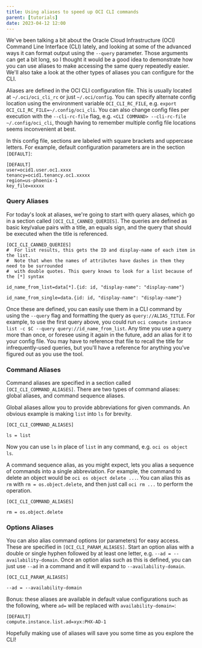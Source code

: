 ```yaml
---
title: Using aliases to speed up OCI CLI commands
parent: [tutorials]
date: 2023-04-12 12:00
---
```

We've been talking a bit about the Oracle Cloud Infrastructure (OCI) Command Line Interface (CLI) lately, and looking at some of the advanced ways it can format output using the `--query` parameter. Those arguments can get a bit long, so I thought it would be a good idea to demonstrate how you can use aliases to make accessing the same query repeatedly easier. We'll also take a look at the other types of aliases you can configure for the CLI.

Aliases are defined in the OCI CLI configuration file. This is usually located at `~/.oci/oci_cli_rc` or just `~/.oci/config`. You can specify alternate config location using the environment variable `OCI_CLI_RC_FILE`, e.g. `export OCI_CLI_RC_FILE=~/.config/oci_cli`. You can also change config files per execution with the `--cli-rc-file` flag, e.g. `<CLI COMMAND> --cli-rc-file ~/.config/oci_cli`, though having to remember multiple config file locations seems inconvenient at best.

In this config file, sections are labeled with square brackets and uppercase letters. For example, default configuration parameters are in the section `[DEFAULT]`:

```
[DEFAULT]
user=ocid1.user.oc1.xxxx
tenancy=ocid1.tenancy.oc1.xxxxx
region=us-phoenix-1
key_file=xxxxx
```

### Query Aliases

For today's look at aliases, we're going to start with query aliases, which go in a section called `[OCI_CLI_CANNED_QUERIES]`. The queries are defined as basic key/value pairs with a title, an equals sign, and the query that should be executed when the title is referenced.

```
[OCI_CLI_CANNED_QUERIES]
#  For list results, this gets the ID and display-name of each item in the list. 
#  Note that when the names of attributes have dashes in them they need to be surrounded 
#  with double quotes. This query knows to look for a list because of the [*] syntax 
	
id_name_from_list=data[*].{id: id, "display-name": "display-name"}
	 
id_name_from_single=data.{id: id, "display-name": "display-name"}
```

Once these are defined, you can easily use them in a CLI command by using the `--query` flag and formatting the query as `query://ALIAS_TITLE`. For example, to use the first query above, you could run `oci compute instance list -c $C --query query://id_name_from_list`. Any time you use a query more than once, or foresee using it again in the future, add an alias for it to your config file. You may have to reference that file to recall the title for infrequently-used queries, but you'll have a reference for anything you've figured out as you use the tool.

### Command Aliases

Command aliases are specified in a section called `[OCI_CLI_COMMAND_ALIASES]`. There are two types of command aliases: global aliases, and command sequence aliases. 

Global aliases allow you to provide abbreviations for given commands. An obvious example is making `list` into `ls` for brevity.

```
[OCI_CLI_COMMAND_ALIASES]

ls = list
```

Now you can use `ls` in place of `list` in any command, e.g. `oci os object ls`.

A command sequence alias, as you might expect, lets you alias a sequence of commands into a single abbreviation. For example, the command to delete an object would be `oci os object delete ...`. You can alias this as `rm` with `rm = os.object.delete`, and then just call `oci rm ...` to perform the operation.

```
[OCI_CLI_COMMAND_ALIASES]

rm = os.object.delete
```

### Options Aliases

You can also alias command options (or parameters) for easy access. These are specified in `[OCI_CLI_PARAM_ALIASES]`. Start an option alias with a double or single hyphen followed by at least one letter, e.g. `--ad = --availability-domain`. Once an option alias such as this is defined, you can just use `--ad` in a command and it will expand to `--availability-domain`.

```
[OCI_CLI_PARAM_ALIASES]

--ad = --availability-domain
```

Bonus: these aliases are available in default value configurations such as the following, where `ad=` will be replaced with `availability-domain=`:

```
[DEFAULT]
compute.instance.list.ad=xyx:PHX-AD-1
```

Hopefully making use of aliases will save you some time as you explore the CLI!